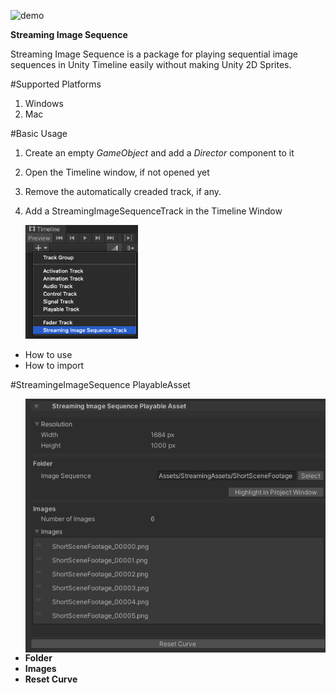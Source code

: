 ![demo](./images/Demo.gif)

**Streaming Image Sequence**

Streaming Image Sequence is a package for playing sequential image sequences in Unity Timeline 
easily without making Unity 2D Sprites.

#Supported Platforms

1. Windows
2. Mac

#Basic Usage 

1. Create an empty *GameObject* and add a *Director* component to it
2. Open the Timeline window, if not opened yet
3. Remove the automatically creaded track, if any.
4. Add a StreamingImageSequenceTrack in the Timeline Window

   <img src="images/AddStreamingImageSequenceTrack.png" width=180>
 

- How to use
- How to import

#StreamingeImageSequence PlayableAsset

<img src="images/StreamingImageSequencePlayableAsset.png" align=right width=480>

* **Folder**
* **Images**
* **Reset Curve**






